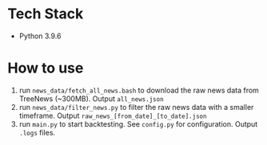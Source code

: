 # Tech Stack
- Python 3.9.6

# How to use

1. run `news_data/fetch_all_news.bash` to download the raw news data from TreeNews (~300MB). Output `all_news.json`
2. run `news_data/filter_news.py` to filter the raw news data with a smaller timeframe. Output `raw_news_[from_date]_[to_date].json`
3. run `main.py` to start backtesting. See `config.py` for configuration. Output `.logs` files.